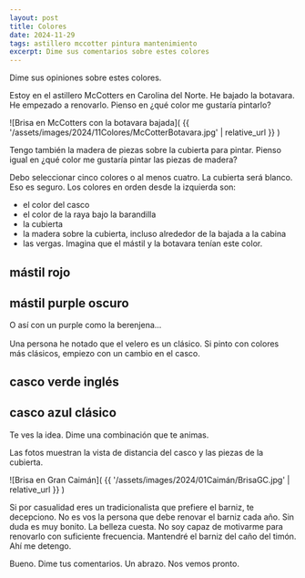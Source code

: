 ```yaml
---
layout: post
title: Colores
date: 2024-11-29
tags: astillero mccotter pintura mantenimiento
excerpt: Dime sus comentarios sobre estes colores
---
```


Dime sus opiniones sobre estes colores.

Estoy en el astillero McCotters en Carolina del Norte. He bajado la botavara.
He empezado a renovarlo. Pienso en ¿qué color me gustaría pintarlo?

![Brisa en McCotters con la botavara bajada](
  {{ '/assets/images/2024/11Colores/McCotterBotavara.jpg' | relative_url }}
)

Tengo también la madera de piezas sobre la cubierta para pintar.
Pienso igual en ¿qué color me gustaría pintar las piezas de madera?

Debo seleccionar cinco colores o al menos cuatro. La cubierta será blanco.
Eso es seguro. Los colores en orden desde la izquierda son:

- el color del casco
- el color de la raya bajo la barandilla
- la cubierta
- la madera sobre la cubierta, incluso alrededor de la bajada a la cabina
- las vergas. Imagina que el mástil y la botavara tenían este color.

## mástil rojo

<div class="aside" style="margin-bottom: 2.0ex">
   <script src="https://coolors.co/palette-widget/widget.js"></script>
   <script data-id="007409215205583652">new CoolorsPaletteWidget(
     "007409215205583652", ["00c8f5","0053cf","f4f1de","415d43","b02e0c"]);
   </script>
</div>

## mástil purple oscuro

O así con un purple como la berenjena...

<div class="aside" style="margin-bottom: 2.0ex">
   <script data-id="007409215205583653">new CoolorsPaletteWidget(
     "007409215205583653", ["00c8f5","0053cf","f4f1de","415d43","331e36"]);
   </script>
</div>

Una persona he notado que el velero es un clásico. Si pinto con colores
más clásicos, empiezo con un cambio en el casco.

## casco verde inglés

<div class="aside" style="margin-bottom: 2.0ex">
   <script data-id="09474324248915013">new CoolorsPaletteWidget(
     "09474324248915013", ["004225","4a5d23","f4f1de","415d43","331e36"]);
   </script>
</div>

## casco azul clásico

<div class="aside" style="margin-bottom: 2.0ex">
   <script data-id="09481397200522075">new CoolorsPaletteWidget(
     "09481397200522075", ["464d77","0053cf","f4f1de","415d43","b02e0c"]);
   </script>
</div>

Te ves la idea. Dime una combinación que te animas.

Las fotos muestran la vista de distancia del casco y las piezas de la
cubierta.

![Brisa en Gran Caimán](
  {{ '/assets/images/2024/01Caimán/BrisaGC.jpg' | relative_url }}
)

Si por casualidad eres un tradicionalista que prefiere el barniz,
te decepciono. No es vos la persona que debe renovar el barniz
cada año. Sin duda es muy bonito. La belleza cuesta.
No soy capaz de motivarme para renovarlo con suficiente frecuencia.
Mantendré el barniz del caño del timón. Ahí me detengo.

Bueno. Dime tus comentarios. Un abrazo. Nos vemos pronto.

